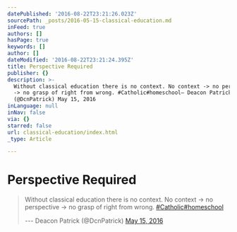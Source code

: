 ```yaml
---
datePublished: '2016-08-22T23:21:26.023Z'
sourcePath: _posts/2016-05-15-classical-education.md
inFeed: true
authors: []
hasPage: true
keywords: []
author: []
dateModified: '2016-08-22T23:21:24.395Z'
title: Perspective Required
publisher: {}
description: >-
  Without classical education there is no context. No context -> no perspective
  -> no grasp of right from wrong. #Catholic#homeschool— Deacon Patrick
  (@DcnPatrick) May 15, 2016
inLanguage: null
inNav: false
via: {}
starred: false
url: classical-education/index.html
_type: Article

---
```

# Perspective Required

> Without classical education there is no context. No context -\> no perspective -\> no grasp of right from wrong. [\#Catholic][0][\#homeschool][1]
> 
> --- Deacon Patrick (@DcnPatrick) [May 15, 2016][2]



[0]: https://twitter.com/hashtag/Catholic?src=hash
[1]: https://twitter.com/hashtag/homeschool?src=hash
[2]: https://twitter.com/DcnPatrick/status/731994225424748544